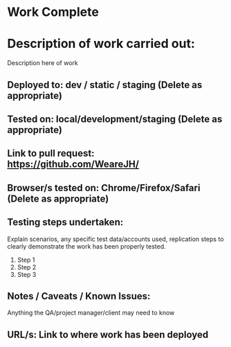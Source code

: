 # Work Complete

# Description of work carried out:
Description here of work

## Deployed to: dev / static / staging (Delete as appropriate)
## Tested on: local/development/staging (Delete as appropriate)
## Link to pull request: https://github.com/WeareJH/
## Browser/s tested on: Chrome/Firefox/Safari (Delete as appropriate)
 
## Testing steps undertaken:
Explain scenarios, any specific test data/accounts used, replication steps to clearly demonstrate the work has been properly tested.
1. Step 1
2. Step 2
3. Step 3
 
## Notes / Caveats / Known Issues:
Anything the QA/project manager/client may need to know
 
## URL/s: Link to where work has been deployed
